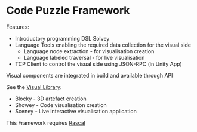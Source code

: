 # Code Puzzle Framework

Features:
+ Introductory programming DSL Solvey
+ Language Tools enabling the required data collection for the visual side
  + Language node extraction - for visualisation creation
  + Language labeled traversal - for live visualisation
+ TCP Client to control the visual side using JSON-RPC (in Unity App)

Visual components are integrated in build and available through API 

See the [Visual Library](https://github.com/snipy123/codeVisuals):
+ Blocky - 3D artefact creation
+ Showey - Code visualisation creation
+ Sceney - Live interactive visualisation application 

This Framework requires [Rascal](https://www.rascal-mpl.org/start/)
